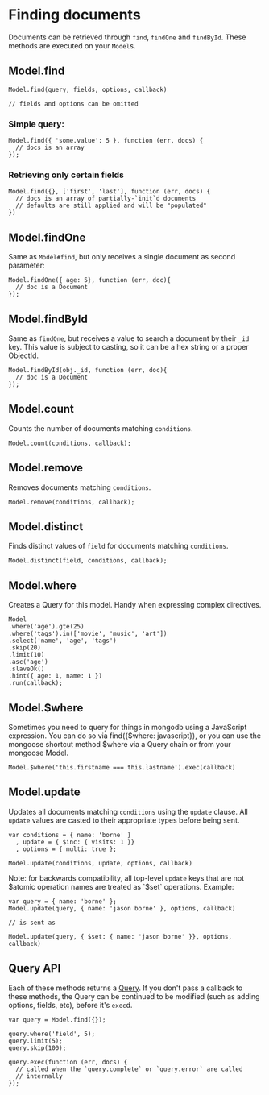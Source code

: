 
Finding documents
=================

Documents can be retrieved through `find`, `findOne` and `findById`. These
methods are executed on your `Model`s.

## Model.find

    Model.find(query, fields, options, callback)

    // fields and options can be omitted

### Simple query:

    Model.find({ 'some.value': 5 }, function (err, docs) {
      // docs is an array
    });

### Retrieving only certain fields

    Model.find({}, ['first', 'last'], function (err, docs) {
      // docs is an array of partially-`init`d documents
      // defaults are still applied and will be "populated"
    })

## Model.findOne

Same as `Model#find`, but only receives a single document as second parameter:

    Model.findOne({ age: 5}, function (err, doc){
      // doc is a Document
    });

## Model.findById

Same as `findOne`, but receives a value to search a document by their `_id`
key. This value is subject to casting, so it can be a hex string or a proper 
ObjectId.

    Model.findById(obj._id, function (err, doc){
      // doc is a Document
    });

## Model.count

Counts the number of documents matching `conditions`.

    Model.count(conditions, callback);

## Model.remove

Removes documents matching `conditions`.

    Model.remove(conditions, callback);

## Model.distinct

Finds distinct values of `field` for documents matching `conditions`.

    Model.distinct(field, conditions, callback);

## Model.where

Creates a Query for this model.
Handy when expressing complex directives.

    Model
    .where('age').gte(25)
    .where('tags').in(['movie', 'music', 'art'])
    .select('name', 'age', 'tags')
    .skip(20)
    .limit(10)
    .asc('age')
    .slaveOk()
    .hint({ age: 1, name: 1 })
    .run(callback);

## Model.$where

Sometimes you need to query for things in mongodb using a JavaScript
expression. You can do so via find({$where: javascript}), or you can
use the mongoose shortcut method $where via a Query chain or from
your mongoose Model.

    Model.$where('this.firstname === this.lastname').exec(callback)

## Model.update

Updates all documents matching `conditions` using the `update` clause. All
`update` values are casted to their appropriate types before being sent.

    var conditions = { name: 'borne' }
      , update = { $inc: { visits: 1 }}
      , options = { multi: true };

    Model.update(conditions, update, options, callback)

Note: for backwards compatibility, all top-level `update` keys that are
not $atomic operation names are treated as `$set` operations. Example:

    var query = { name: 'borne' };
    Model.update(query, { name: 'jason borne' }, options, callback)

    // is sent as

    Model.update(query, { $set: { name: 'jason borne' }}, options, callback)

## Query API

Each of these methods returns a [Query](/docs/query.html).
If you don't pass a callback to these methods, the Query can be continued to be
modified (such as adding options, fields, etc), before it's `exec`d.

    var query = Model.find({});

    query.where('field', 5);
    query.limit(5);
    query.skip(100);

    query.exec(function (err, docs) {
      // called when the `query.complete` or `query.error` are called
      // internally
    });
